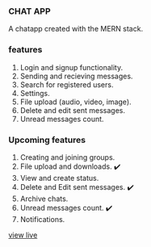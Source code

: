 ### CHAT APP

A chatapp created with the MERN stack.

### features

1. Login and signup functionality.
2. Sending and recieving messages.
3. Search for registered users.
4. Settings.
5. File upload (audio, video, image).
6. Delete and edit sent messages.
7. Unread messages count.

### Upcoming features

1. Creating and joining groups.
2. File upload and downloads. :heavy_check_mark:
3. View and create status.
4. Delete and Edit sent messages. :heavy_check_mark:
5. Archive chats.
6. Unread messages count. :heavy_check_mark:
7. Notifications.

[view live](https://react-project-chat-app.netlify.app/)
